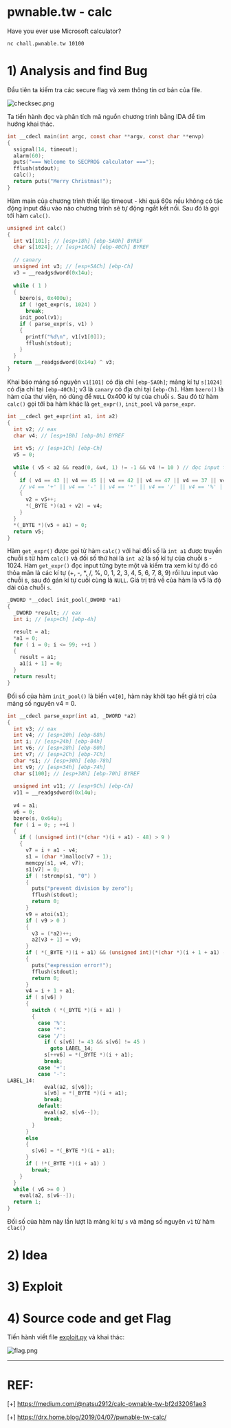 # pwnable.tw - calc

Have you ever use Microsoft calculator?

`nc chall.pwnable.tw 10100`

# 1) Analysis and find Bug

Đầu tiên ta kiếm tra các secure flag và xem thông tin cơ bản của file.

![checksec.png](images/checksec.png)

Ta tiến hành đọc và phân tích mã nguồn chương trình bằng IDA để tìm hướng khai thác.

```c
int __cdecl main(int argc, const char **argv, const char **envp)
{
  ssignal(14, timeout);
  alarm(60);
  puts("=== Welcome to SECPROG calculator ===");
  fflush(stdout);
  calc();
  return puts("Merry Christmas!");
}
```

Hàm main của chương trình thiết lập timeout - khi quá 60s nếu không có tác động input đầu vào nào chương trình sẽ tự động ngắt kết nối. Sau đó là gọi tới hàm `calc()`.

```c
unsigned int calc()
{
  int v1[101]; // [esp+18h] [ebp-5A0h] BYREF
  char s[1024]; // [esp+1ACh] [ebp-40Ch] BYREF
  
  // canary
  unsigned int v3; // [esp+5ACh] [ebp-Ch]
  v3 = __readgsdword(0x14u);
  
  while ( 1 )
  {
    bzero(s, 0x400u);
    if ( !get_expr(s, 1024) )
      break;
    init_pool(v1);
    if ( parse_expr(s, v1) )
    {
      printf("%d\n", v1[v1[0]]);
      fflush(stdout);
    }
  }
  return __readgsdword(0x14u) ^ v3;
}
```

Khai báo mảng số nguyên `v1[101]` có địa chỉ `[ebp-5A0h]`; mảng kí tự `s[1024]` có địa chỉ tại `[ebp-40Ch]`; v3 là `canary` có địa chỉ tại `[ebp-Ch]`. Hàm `bzero()` là hàm của thư viện, nó dùng để `NULL` 0x400 kí tự của chuỗi `s`. Sau đó từ hàm `calc()` gọi tới ba hàm khác là `get_expr()`, `init_pool` và `parse_expr`.  

```c
int __cdecl get_expr(int a1, int a2)
{
  int v2; // eax
  char v4; // [esp+1Bh] [ebp-Dh] BYREF
  
  int v5; // [esp+1Ch] [ebp-Ch]
  v5 = 0;
  
  while ( v5 < a2 && read(0, &v4, 1) != -1 && v4 != 10 ) // đọc input từng byte một kiểm tra nếu số kí tự nhập vào lớn hớn 1024 hoặc kí tự là newline thì dừng while.
  {
    if ( v4 == 43 || v4 == 45 || v4 == 42 || v4 == 47 || v4 == 37 || v4 > 47 && v4 <= 57 )
    // v4 == '+' || v4 == '-' || v4 == '*' || v4 == '/' || v4 == '%' || v4 > '/' && v4 <= '9'  
    {
      v2 = v5++;
      *(_BYTE *)(a1 + v2) = v4;
    }
  }
  *(_BYTE *)(v5 + a1) = 0;
  return v5;
}
```

Hàm `get_expr()` được gọi từ hàm `calc()` với hai đối số là `int a1` được truyền chuỗi s từ hàm `calc()` và đối số thứ hai là `int a2` là số kí tự của chuỗi s - 1024. Hàm `get_expr()` đọc input từng byte một và kiếm tra xem kí tự đó có thỏa mãn là các kí tự (+, -, *, /, %, 0, 1, 2, 3, 4, 5, 6, 7, 8, 9) rồi lưu input vào chuỗi s, sau đó gán kí tự cuối cùng là `NULL`. Giá trị trả về của hàm là v5 là độ dài của chuỗi `s`.

```c
_DWORD *__cdecl init_pool(_DWORD *a1)
{
  _DWORD *result; // eax
  int i; // [esp+Ch] [ebp-4h]

  result = a1;
  *a1 = 0;
  for ( i = 0; i <= 99; ++i )
  {
    result = a1;
    a1[i + 1] = 0;
  }
  return result;
}
```

Đối số của hàm `init_pool()` là biến `v4[0]`, hàm này khởi tạo hết giá trị của mảng số nguyên v4 = 0.

```c
int __cdecl parse_expr(int a1, _DWORD *a2)
{
  int v3; // eax
  int v4; // [esp+20h] [ebp-88h]
  int i; // [esp+24h] [ebp-84h]
  int v6; // [esp+28h] [ebp-80h]
  int v7; // [esp+2Ch] [ebp-7Ch]
  char *s1; // [esp+30h] [ebp-78h]
  int v9; // [esp+34h] [ebp-74h]
  char s[100]; // [esp+38h] [ebp-70h] BYREF
  
  unsigned int v11; // [esp+9Ch] [ebp-Ch]
  v11 = __readgsdword(0x14u);
  
  v4 = a1;
  v6 = 0;
  bzero(s, 0x64u);
  for ( i = 0; ; ++i )
  {
    if ( (unsigned int)(*(char *)(i + a1) - 48) > 9 )
    {
      v7 = i + a1 - v4;
      s1 = (char *)malloc(v7 + 1);
      memcpy(s1, v4, v7);
      s1[v7] = 0;
      if ( !strcmp(s1, "0") )
      {
        puts("prevent division by zero");
        fflush(stdout);
        return 0;
      }
      v9 = atoi(s1);
      if ( v9 > 0 )
      {
        v3 = (*a2)++;
        a2[v3 + 1] = v9;
      }
      if ( *(_BYTE *)(i + a1) && (unsigned int)(*(char *)(i + 1 + a1) - 48) > 9 )
      {
        puts("expression error!");
        fflush(stdout);
        return 0;
      }
      v4 = i + 1 + a1;
      if ( s[v6] )
      {
        switch ( *(_BYTE *)(i + a1) )
        {
          case '%':
          case '*':
          case '/':
            if ( s[v6] != 43 && s[v6] != 45 )
              goto LABEL_14;
            s[++v6] = *(_BYTE *)(i + a1);
            break;
          case '+':
          case '-':
LABEL_14:
            eval(a2, s[v6]);
            s[v6] = *(_BYTE *)(i + a1);
            break;
          default:
            eval(a2, s[v6--]);
            break;
        }
      }
      else
      {
        s[v6] = *(_BYTE *)(i + a1);
      }
      if ( !*(_BYTE *)(i + a1) )
        break;
    }
  }
  while ( v6 >= 0 )
    eval(a2, s[v6--]);
  return 1;
}
```

Đối số của hàm này lần lượt là mảng kí tự `s` và mảng số nguyên `v1` từ hàm `clac()`

# 2) Idea



# 3) Exploit



# 4) Source code and get Flag

Tiến hành viết file [exploit.py](exploit.py) và khai thác:

![flag.png](images/flag.png)

------------------------------------------------------

# REF:

[+] https://medium.com/@natsu2912/calc-pwnable-tw-bf2d32061ae3

[+] https://drx.home.blog/2019/04/07/pwnable-tw-calc/
